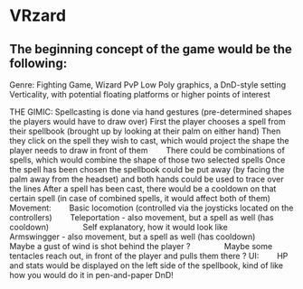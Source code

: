 # VRzard
## The beginning concept of the game would be the following:
Genre: Fighting Game, Wizard PvP
Low Poly graphics, a DnD-style setting
Verticality, with potential floating platforms or higher points of interest

THE GIMIC:
Spellcasting is done via hand gestures (pre-determined shapes the players would have to draw over)
First the player chooses a spell from their spellbook (brought up by looking at their palm on either hand)
Then they click on the spell they wish to cast, which would project the shape the player needs to draw in front of them
    There could be combinations of spells, which would combine the shape of those two selected spells
Once the spell has been chosen the spellbook could be put away (by facing the palm away from the headset) and both hands could be used to trace over the lines
After a spell has been cast, there would be a cooldown on that certain spell (in case of combined spells, it would affect both of them)
Movement:
    Basic locomotion (controlled via the joysticks located on the controllers)
    Teleportation - also movement, but a spell as well (has cooldown)
        Self explanatory, how it would look like
    Armswingger - also movement, but a spell as well (has cooldown)
        Maybe a gust of wind is shot behind the player ?
        Maybe some tentacles reach out, in front of the player and pulls them there ?
UI:
    HP and stats would be displayed on the left side of the spellbook, kind of like how you would do it in pen-and-paper DnD!
